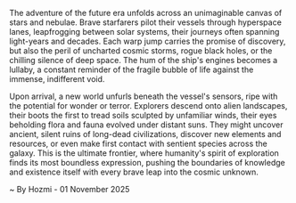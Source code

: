 
The adventure of the future era unfolds across an unimaginable canvas of stars and nebulae. Brave starfarers pilot their vessels through hyperspace lanes, leapfrogging between solar systems, their journeys often spanning light-years and decades. Each warp jump carries the promise of discovery, but also the peril of uncharted cosmic storms, rogue black holes, or the chilling silence of deep space. The hum of the ship's engines becomes a lullaby, a constant reminder of the fragile bubble of life against the immense, indifferent void.

Upon arrival, a new world unfurls beneath the vessel's sensors, ripe with the potential for wonder or terror. Explorers descend onto alien landscapes, their boots the first to tread soils sculpted by unfamiliar winds, their eyes beholding flora and fauna evolved under distant suns. They might uncover ancient, silent ruins of long-dead civilizations, discover new elements and resources, or even make first contact with sentient species across the galaxy. This is the ultimate frontier, where humanity's spirit of exploration finds its most boundless expression, pushing the boundaries of knowledge and existence itself with every brave leap into the cosmic unknown.

~ By Hozmi - 01 November 2025
